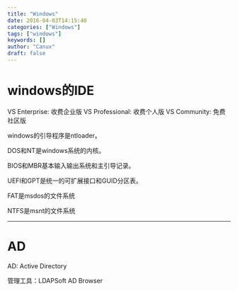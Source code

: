 ```yaml
---
title: "Windows"
date: 2016-04-03T14:15:40
categories: ["Windows"]
tags: ["windows"]
keywords: []
author: "Canux"
draft: false
---
```


# windows的IDE

VS Enterprise: 收费企业版
VS Professional: 收费个人版
VS Community: 免费社区版

windows的引导程序是ntloader。

DOS和NT是windows系统的内核。

BIOS和MBR基本输入输出系统和主引导记录。

UEFI和GPT是统一的可扩展接口和GUID分区表。

FAT是msdos的文件系统

NTFS是msnt的文件系统

***

# AD

AD: Active Directory

管理工具：LDAPSoft AD Browser
